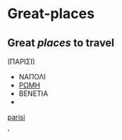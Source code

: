 # Great-places
## Great *places* to travel 
(ΠΑΡΙΣΙ)	
* ΝΑΠΟΛΙ
* [ΡΩΜΗ](https://www.tripadvisor.com.gr/Tourism-g187791-Rome_Lazio-Vacations.html)
* ΒΕΝΕΤΙΑ
* 
[parisi](https://en.wikipedia.org/wiki/Paris)

'
